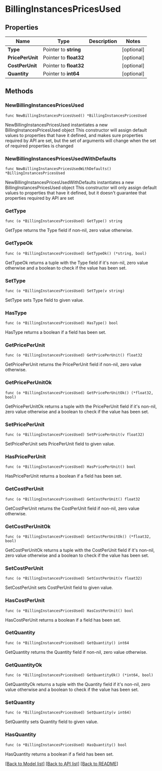 # BillingInstancesPricesUsed

## Properties

Name | Type | Description | Notes
------------ | ------------- | ------------- | -------------
**Type** | Pointer to **string** |  | [optional] 
**PricePerUnit** | Pointer to **float32** |  | [optional] 
**CostPerUnit** | Pointer to **float32** |  | [optional] 
**Quantity** | Pointer to **int64** |  | [optional] 

## Methods

### NewBillingInstancesPricesUsed

`func NewBillingInstancesPricesUsed() *BillingInstancesPricesUsed`

NewBillingInstancesPricesUsed instantiates a new BillingInstancesPricesUsed object
This constructor will assign default values to properties that have it defined,
and makes sure properties required by API are set, but the set of arguments
will change when the set of required properties is changed

### NewBillingInstancesPricesUsedWithDefaults

`func NewBillingInstancesPricesUsedWithDefaults() *BillingInstancesPricesUsed`

NewBillingInstancesPricesUsedWithDefaults instantiates a new BillingInstancesPricesUsed object
This constructor will only assign default values to properties that have it defined,
but it doesn't guarantee that properties required by API are set

### GetType

`func (o *BillingInstancesPricesUsed) GetType() string`

GetType returns the Type field if non-nil, zero value otherwise.

### GetTypeOk

`func (o *BillingInstancesPricesUsed) GetTypeOk() (*string, bool)`

GetTypeOk returns a tuple with the Type field if it's non-nil, zero value otherwise
and a boolean to check if the value has been set.

### SetType

`func (o *BillingInstancesPricesUsed) SetType(v string)`

SetType sets Type field to given value.

### HasType

`func (o *BillingInstancesPricesUsed) HasType() bool`

HasType returns a boolean if a field has been set.

### GetPricePerUnit

`func (o *BillingInstancesPricesUsed) GetPricePerUnit() float32`

GetPricePerUnit returns the PricePerUnit field if non-nil, zero value otherwise.

### GetPricePerUnitOk

`func (o *BillingInstancesPricesUsed) GetPricePerUnitOk() (*float32, bool)`

GetPricePerUnitOk returns a tuple with the PricePerUnit field if it's non-nil, zero value otherwise
and a boolean to check if the value has been set.

### SetPricePerUnit

`func (o *BillingInstancesPricesUsed) SetPricePerUnit(v float32)`

SetPricePerUnit sets PricePerUnit field to given value.

### HasPricePerUnit

`func (o *BillingInstancesPricesUsed) HasPricePerUnit() bool`

HasPricePerUnit returns a boolean if a field has been set.

### GetCostPerUnit

`func (o *BillingInstancesPricesUsed) GetCostPerUnit() float32`

GetCostPerUnit returns the CostPerUnit field if non-nil, zero value otherwise.

### GetCostPerUnitOk

`func (o *BillingInstancesPricesUsed) GetCostPerUnitOk() (*float32, bool)`

GetCostPerUnitOk returns a tuple with the CostPerUnit field if it's non-nil, zero value otherwise
and a boolean to check if the value has been set.

### SetCostPerUnit

`func (o *BillingInstancesPricesUsed) SetCostPerUnit(v float32)`

SetCostPerUnit sets CostPerUnit field to given value.

### HasCostPerUnit

`func (o *BillingInstancesPricesUsed) HasCostPerUnit() bool`

HasCostPerUnit returns a boolean if a field has been set.

### GetQuantity

`func (o *BillingInstancesPricesUsed) GetQuantity() int64`

GetQuantity returns the Quantity field if non-nil, zero value otherwise.

### GetQuantityOk

`func (o *BillingInstancesPricesUsed) GetQuantityOk() (*int64, bool)`

GetQuantityOk returns a tuple with the Quantity field if it's non-nil, zero value otherwise
and a boolean to check if the value has been set.

### SetQuantity

`func (o *BillingInstancesPricesUsed) SetQuantity(v int64)`

SetQuantity sets Quantity field to given value.

### HasQuantity

`func (o *BillingInstancesPricesUsed) HasQuantity() bool`

HasQuantity returns a boolean if a field has been set.


[[Back to Model list]](../README.md#documentation-for-models) [[Back to API list]](../README.md#documentation-for-api-endpoints) [[Back to README]](../README.md)


